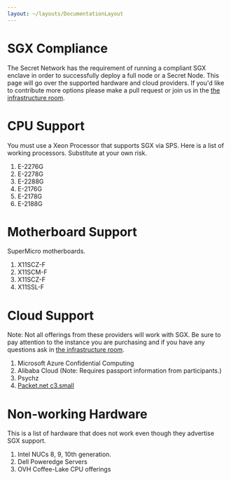 ```yaml
---
layout: ~/layouts/DocumentationLayout
---
```


# SGX Compliance

The Secret Network has the requirement of running a compliant SGX enclave in order to successfully deploy a full node or a Secret Node. This page will go over the supported hardware and cloud providers. If you'd like to contribute more options please make a pull request or join us in the [the infrastructure room](https://chat.scrt.network/channel/infrastructure).

# CPU Support

You must use a Xeon Processor that supports SGX via SPS. Here is a list of working processors. Substitute at your own risk.

1. E-2276G
2. E-2278G
3. E-2288G
4. E-2176G
5. E-2178G
6. E-2188G


# Motherboard Support

SuperMicro motherboards.
1. X11SCZ-F
2. X11SCM-F
3. X11SCZ-F
4. X11SSL-F

# Cloud Support

Note: Not all offerings from these providers will work with SGX. Be sure to pay attention to the instance you are purchasing and if you have any questions ask in [the infrastructure room](https://chat.scrt.network/channel/infrastructure).

1. Microsoft Azure Confidential Computing
2. Alibaba Cloud (Note: Requires passport information from participants.)
3. Psychz
4. [Packet.net c3.small](https://www.packet.com/cloud/servers/c3-small/)

# Non-working Hardware

This is a list of hardware that does not work even though they advertise SGX support.

1. Intel NUCs 8, 9, 10th generation.
2. Dell Poweredge Servers
3. OVH Coffee-Lake CPU offerings